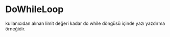 # DoWhileLoop
kullanıcıdan alınan limit değeri kadar do while döngüsü içinde yazı yazdırma örneğidir.
